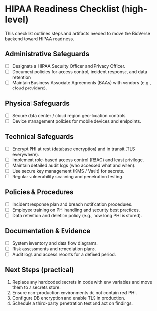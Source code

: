 # HIPAA Readiness Checklist (high-level)

This checklist outlines steps and artifacts needed to move the BioVerse backend toward HIPAA readiness.

## Administrative Safeguards
- [ ] Designate a HIPAA Security Officer and Privacy Officer.
- [ ] Document policies for access control, incident response, and data retention.
- [ ] Maintain Business Associate Agreements (BAAs) with vendors (e.g., cloud providers).

## Physical Safeguards
- [ ] Secure data center / cloud region geo-location controls.
- [ ] Device management policies for mobile devices and endpoints.

## Technical Safeguards
- [ ] Encrypt PHI at rest (database encryption) and in transit (TLS everywhere).
- [ ] Implement role-based access control (RBAC) and least privilege.
- [ ] Maintain detailed audit logs (who accessed what and when).
- [ ] Use secure key management (KMS / Vault) for secrets.
- [ ] Regular vulnerability scanning and penetration testing.

## Policies & Procedures
- [ ] Incident response plan and breach notification procedures.
- [ ] Employee training on PHI handling and security best practices.
- [ ] Data retention and deletion policy (e.g., how long PHI is stored).

## Documentation & Evidence
- [ ] System inventory and data flow diagrams.
- [ ] Risk assessments and remediation plans.
- [ ] Audit logs and access reports for a defined period.

## Next Steps (practical)
1. Replace any hardcoded secrets in code with env variables and move them to a secrets store.
2. Ensure non-production environments do not contain real PHI.
3. Configure DB encryption and enable TLS in production.
4. Schedule a third-party penetration test and act on findings.

